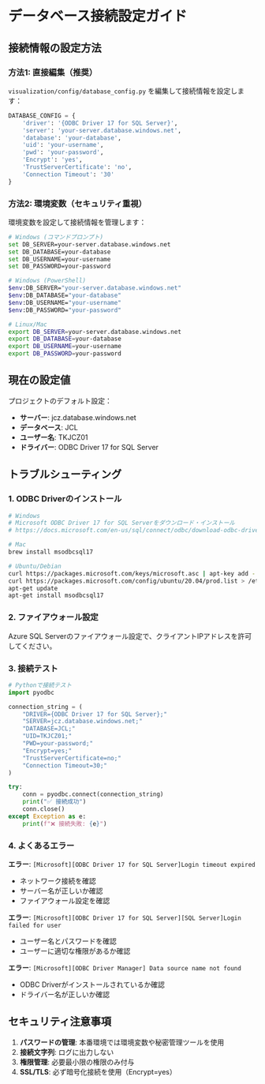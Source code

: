 # データベース接続設定ガイド

## 接続情報の設定方法

### 方法1: 直接編集（推奨）

`visualization/config/database_config.py` を編集して接続情報を設定します：

```python
DATABASE_CONFIG = {
    'driver': '{ODBC Driver 17 for SQL Server}',
    'server': 'your-server.database.windows.net',
    'database': 'your-database',
    'uid': 'your-username',
    'pwd': 'your-password',
    'Encrypt': 'yes',
    'TrustServerCertificate': 'no',
    'Connection Timeout': '30'
}
```

### 方法2: 環境変数（セキュリティ重視）

環境変数を設定して接続情報を管理します：

```bash
# Windows (コマンドプロンプト)
set DB_SERVER=your-server.database.windows.net
set DB_DATABASE=your-database
set DB_USERNAME=your-username
set DB_PASSWORD=your-password

# Windows (PowerShell)
$env:DB_SERVER="your-server.database.windows.net"
$env:DB_DATABASE="your-database"
$env:DB_USERNAME="your-username"
$env:DB_PASSWORD="your-password"

# Linux/Mac
export DB_SERVER=your-server.database.windows.net
export DB_DATABASE=your-database
export DB_USERNAME=your-username
export DB_PASSWORD=your-password
```

## 現在の設定値

プロジェクトのデフォルト設定：

- **サーバー**: jcz.database.windows.net
- **データベース**: JCL
- **ユーザー名**: TKJCZ01
- **ドライバー**: ODBC Driver 17 for SQL Server

## トラブルシューティング

### 1. ODBC Driverのインストール

```bash
# Windows
# Microsoft ODBC Driver 17 for SQL Serverをダウンロード・インストール
# https://docs.microsoft.com/en-us/sql/connect/odbc/download-odbc-driver-for-sql-server

# Mac
brew install msodbcsql17

# Ubuntu/Debian
curl https://packages.microsoft.com/keys/microsoft.asc | apt-key add -
curl https://packages.microsoft.com/config/ubuntu/20.04/prod.list > /etc/apt/sources.list.d/mssql-release.list
apt-get update
apt-get install msodbcsql17
```

### 2. ファイアウォール設定

Azure SQL Serverのファイアウォール設定で、クライアントIPアドレスを許可してください。

### 3. 接続テスト

```python
# Pythonで接続テスト
import pyodbc

connection_string = (
    "DRIVER={ODBC Driver 17 for SQL Server};"
    "SERVER=jcz.database.windows.net;"
    "DATABASE=JCL;"
    "UID=TKJCZ01;"
    "PWD=your-password;"
    "Encrypt=yes;"
    "TrustServerCertificate=no;"
    "Connection Timeout=30;"
)

try:
    conn = pyodbc.connect(connection_string)
    print("✅ 接続成功")
    conn.close()
except Exception as e:
    print(f"❌ 接続失敗: {e}")
```

### 4. よくあるエラー

**エラー**: `[Microsoft][ODBC Driver 17 for SQL Server]Login timeout expired`
- ネットワーク接続を確認
- サーバー名が正しいか確認
- ファイアウォール設定を確認

**エラー**: `[Microsoft][ODBC Driver 17 for SQL Server][SQL Server]Login failed for user`
- ユーザー名とパスワードを確認
- ユーザーに適切な権限があるか確認

**エラー**: `[Microsoft][ODBC Driver Manager] Data source name not found`
- ODBC Driverがインストールされているか確認
- ドライバー名が正しいか確認

## セキュリティ注意事項

1. **パスワードの管理**: 本番環境では環境変数や秘密管理ツールを使用
2. **接続文字列**: ログに出力しない
3. **権限管理**: 必要最小限の権限のみ付与
4. **SSL/TLS**: 必ず暗号化接続を使用（Encrypt=yes）